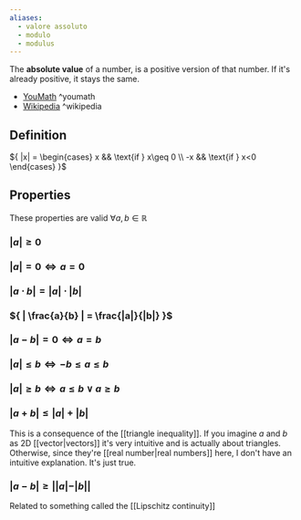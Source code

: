 ```yaml
---
aliases:
  - valore assoluto
  - modulo
  - modulus
---
```

The **absolute value** of a number, is a positive version of that number.
If it's already positive, it stays the same.

- [YouMath](https://www.youmath.it/lezioni/analisi-matematica/le-funzioni-elementari-e-le-loro-proprieta/289-modulo-valore-assoluto.html) ^youmath
- [Wikipedia](https://en.wikipedia.org/wiki/Absolute_value) ^wikipedia

## Definition

${ |x| = \begin{cases} x && \text{if } x\geq 0 \\ -x && \text{if } x<0 \end{cases} }$

## Properties

These properties are valid ${ \forall a, b \in \mathbb{R} }$

### ${ |a| \geq 0 }$

### ${ |a| = 0 \Longleftrightarrow a = 0 }$

### ${ |a \cdot b| = |a| \cdot |b| }$

### ${ | \frac{a}{b} | = \frac{|a|}{|b|} }$

### ${ |a-b| = 0 \Longleftrightarrow a=b }$

### ${ |a| \leq b \Longleftrightarrow -b \leq a \leq b }$

### ${ |a| \geq b \Longleftrightarrow a \leq b \lor a \geq b }$

### ${ |a+b| \leq |a| + |b| }$

This is a consequence of the [[triangle inequality]].
If you imagine ${ a }$ and ${ b }$ as 2D [[vector|vectors]] it's very intuitive and is actually about triangles.
Otherwise, since they're [[real number|real numbers]] here, I don't have an intuitive explanation. It's just true.

### ${ |a-b| \geq ||a| - |b|| }$

Related to something called the [[Lipschitz continuity]]